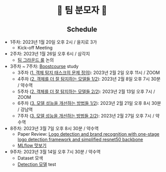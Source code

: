 <h1 align='center'> 🥸 팀 분모자 🥸 </h1>
<h2 align='center'> Schedule </h2>

+ 1주차: 2023년 1월 20일 오후 2시 / 을지로 3가
  + Kick-off Meeting
+ 2주차: 2023년 1월 26일 오후 6시 / 삼각지
  + [팀 그라운드 룰](https://zerohertz.notion.site/2f485a58de38472e9aee057a7957fcc9) 논의
+ 3주차 ~ 7주차: [Boostcourse](https://www.boostcourse.org/ai341/joinLectures/369549) study
  + 3주차 ([1. 객체 탐지 태스크의 문제 정의](https://github.com/Team-BoonMoSa/.github/blob/main/boostcourse/1%EC%A3%BC%EC%B0%A8_%EA%B9%80%EB%B3%B4%EA%B2%B8.pdf)): 2023년 2월 2일 오후 11시 / ZOOM
  + 4주차 ([2. 객체를 더 잘 탐지하는 모델들 1/2](https://github.com/Team-BoonMoSa/.github/blob/main/boostcourse/2%EC%A3%BC%EC%B0%A8_%EC%9E%84%EC%84%9C%ED%98%84.pdf)): 2023년 2월 8일 오후 7시 30분 / 약수역
  + 5주차 ([2. 객체를 더 잘 탐지하는 모델들 2/2](https://github.com/Team-BoonMoSa/.github/blob/main/boostcourse/3%EC%A3%BC%EC%B0%A8_%EC%9A%B0%EC%95%84%EB%9D%BC.pdf)): 2023년 2월 13일 오후 7시 / ZOOM
  + 6주차 ([3. 모델 성능을 개선하는 방법들 1/2](https://github.com/Team-BoonMoSa/.github/blob/main/boostcourse/4%EC%A3%BC%EC%B0%A8_%EC%98%A4%ED%9A%A8%EA%B7%BC.pdf)): 2023년 2월 21일 오후 8시 30분 / 강남역
  + 7주차 ([3. 모델 성능을 개선하는 방법들 2/2](https://github.com/Team-BoonMoSa/.github/blob/main/boostcourse/5%EC%A3%BC%EC%B0%A8_%EC%86%A1%EC%98%88%EC%A7%84.pdf)): 2023년 2월 27일 오후 7시 / 약수역
+ 8주차: 2023년 3월 7일 오후 8시 30분 / 약수역
  + Paper Review: [Logo detection and brand recognition with one-stage logo detection framework and simplified resnet50 backbone](https://ieeexplore.ieee.org/document/9144794)
  + [MLflow 맛보기](https://kyumcoding.tistory.com/14#comment21978661)
+ 9주차: 2023년 3월 14일 오후 7시 30분 / 약수역
  + Dataset 모색
  + [Detection 모델](https://github.com/Team-BoonMoSa/PANPP) test
